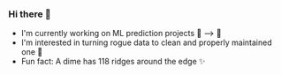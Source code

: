 ### Hi there 👋

- I'm currently working on ML prediction projects :baby: --> :older_man:
- I'm interested in turning rogue data to clean and properly maintained one :bookmark:
- Fun fact: A dime has 118 ridges around the edge ✨


<!--
**GrinshpunDavid/GrinshpunDavid** is a ✨ _special_ ✨ repository because its `README.md` (this file) appears on your GitHub profile.

Here are some ideas to get you started:

- 🔭 I’m currently working on ...
- 🌱 I’m currently learning ...
- 👯 I’m looking to collaborate on ...
- 🤔 I’m looking for help with ...
- 💬 Ask me about ...
- 📫 How to reach me: ...
- 😄 Pronouns: ...
- ⚡ Fun fact: ...
-->
